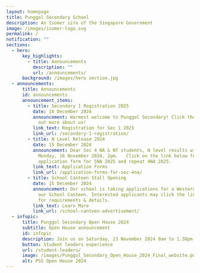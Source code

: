 ```yaml
---
layout: homepage
title: Punggol Secondary School
description: An Isomer site of the Singapore Government
image: /images/isomer-logo.svg
permalink: /
notification: ""
sections:
  - hero:
      key_highlights:
        - title: Announcements
          description: ""
          url: /announcements/
      background: /images/hero section.jpg
  - announcements:
      title: Announcements
      id: announcements
      announcement_items:
        - title: Secondary 1 Registration 2025
          date: 18 December 2024
          announcement: Warmest welcome to Punggol Secondary! Click the link below to find
            out more about us!
          link_text: Registration for Sec 1 2025
          link_url: /secondary-1-registration/
        - title: N Level Release 2024
          date: 15 December 2024
          announcement: Dear Sec 4 NA & NT students, N level results will be released on
            Monday, 16 November 2024, 2pm.   Click on the link below for
            application form for 5NA 2025 and repeat 4NA 2025.
          link_text: Application Forms
          link_url: /application-forms-for-sec-4na/
        - title: School Canteen Stall Opening
          date: 15 December 2024
          announcement: Our school is taking applications for a Western Halal stall for
            our School Canteen. Interested applicants may click the link below
            for requirements & details.
          link_text: Learn More
          link_url: /school-canteen-advertisement/
  - infopic:
      title: Punggol Secondary Open House 2024
      subtitle: Open House announcement
      id: infopic
      description: Join us on Saturday, 23 November 2024 9am to 1.30pm
      button: Student leaders experience
      url: /student-leaders/
      image: /images/Punggol_Secondary_Open_House_2024_Final_website.png
      alt: PSS Open House 2024
---
```

